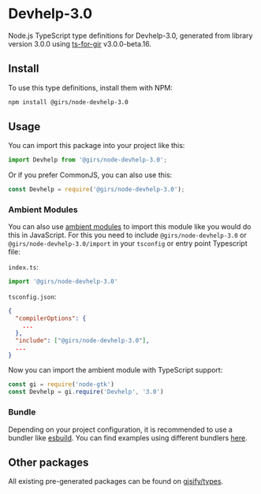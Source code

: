 
# Devhelp-3.0

Node.js TypeScript type definitions for Devhelp-3.0, generated from library version 3.0.0 using [ts-for-gir](https://github.com/gjsify/ts-for-gir) v3.0.0-beta.16.


## Install

To use this type definitions, install them with NPM:
```bash
npm install @girs/node-devhelp-3.0
```

## Usage

You can import this package into your project like this:
```ts
import Devhelp from '@girs/node-devhelp-3.0';
```

Or if you prefer CommonJS, you can also use this:
```ts
const Devhelp = require('@girs/node-devhelp-3.0');
```

### Ambient Modules

You can also use [ambient modules](https://github.com/gjsify/ts-for-gir/tree/main/packages/cli#ambient-modules) to import this module like you would do this in JavaScript.
For this you need to include `@girs/node-devhelp-3.0` or `@girs/node-devhelp-3.0/import` in your `tsconfig` or entry point Typescript file:

`index.ts`:
```ts
import '@girs/node-devhelp-3.0'
```

`tsconfig.json`:
```json
{
  "compilerOptions": {
    ...
  },
  "include": ["@girs/node-devhelp-3.0"],
  ...
}
```

Now you can import the ambient module with TypeScript support: 

```ts
const gi = require('node-gtk')
const Devhelp = gi.require('Devhelp', '3.0')
```


### Bundle

Depending on your project configuration, it is recommended to use a bundler like [esbuild](https://esbuild.github.io/). You can find examples using different bundlers [here](https://github.com/gjsify/ts-for-gir/tree/main/examples).

## Other packages

All existing pre-generated packages can be found on [gjsify/types](https://github.com/gjsify/types).

